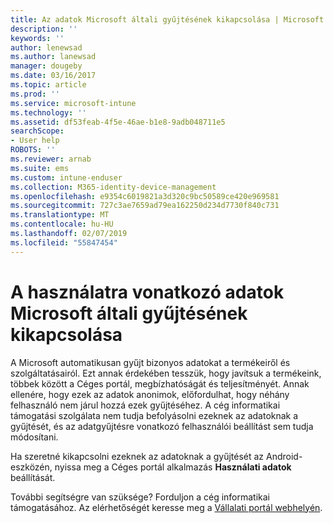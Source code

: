 ```yaml
---
title: Az adatok Microsoft általi gyűjtésének kikapcsolása | Microsoft Docs
description: ''
keywords: ''
author: lenewsad
ms.author: lanewsad
manager: dougeby
ms.date: 03/16/2017
ms.topic: article
ms.prod: ''
ms.service: microsoft-intune
ms.technology: ''
ms.assetid: df53feab-4f5e-46ae-b1e8-9adb048711e5
searchScope:
- User help
ROBOTS: ''
ms.reviewer: arnab
ms.suite: ems
ms.custom: intune-enduser
ms.collection: M365-identity-device-management
ms.openlocfilehash: e9354c6019821a3d320c9bc50589ce420e969581
ms.sourcegitcommit: 727c3ae7659ad79ea162250d234d7730f840c731
ms.translationtype: MT
ms.contentlocale: hu-HU
ms.lasthandoff: 02/07/2019
ms.locfileid: "55847454"
---
```

# <a name="turn-off-microsoft-usage-data-collection"></a>A használatra vonatkozó adatok Microsoft általi gyűjtésének kikapcsolása

A Microsoft automatikusan gyűjt bizonyos adatokat a termékeiről és szolgáltatásairól. Ezt annak érdekében tesszük, hogy javítsuk a termékeink, többek között a Céges portál, megbízhatóságát és teljesítményét. Annak ellenére, hogy ezek az adatok anonimok, előfordulhat, hogy néhány felhasználó nem járul hozzá ezek gyűjtéséhez. A cég informatikai támogatási szolgálata nem tudja befolyásolni ezeknek az adatoknak a gyűjtését, és az adatgyűjtésre vonatkozó felhasználói beállítást sem tudja módosítani.

Ha szeretné kikapcsolni ezeknek az adatoknak a gyűjtését az Android-eszközén, nyissa meg a Céges portál alkalmazás **Használati adatok** beállítását.

További segítségre van szüksége? Forduljon a cég informatikai támogatásához. Az elérhetőségét keresse meg a [Vállalati portál webhelyén](https://go.microsoft.com/fwlink/?linkid=2010980).
